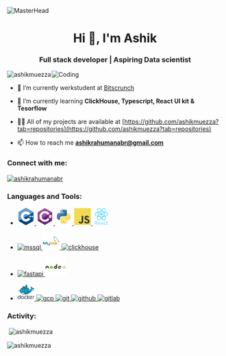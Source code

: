 ![MasterHead](https://media-exp1.licdn.com/dms/image/C5616AQEfyelmXXZ7FQ/profile-displaybackgroundimage-shrink_350_1400/0/1639151630928?e=1674691200&v=beta&t=XG2VpjBgSVn0JofUC6DlaZMjcQsZudj2IU9mkH4kBT0)
<h1 align="center">Hi 👋, I'm Ashik</h1>
<h3 align="center">Full stack developer | Aspiring Data scientist</h3>


<img align="right" alt="Coding" width="400" src="https://camo.githubusercontent.com/5ddf73ad3a205111cf8c686f687fc216c2946a75005718c8da5b837ad9de78c9/68747470733a2f2f7468756d62732e6766796361742e636f6d2f4576696c4e657874446576696c666973682d736d616c6c2e676966">

<p align="left"> <img src="https://komarev.com/ghpvc/?username=ashikmuezza&label=Profile%20views&color=0e75b6&style=flat" alt="ashikmuezza" /> </p>

- 🔭 I’m currently werkstudent at [Bitscrunch](https://bitscrunch.com/)

- 🌱 I’m currently learning **ClickHouse, Typescript, React UI kit & Tesorflow**

- 👨‍💻 All of my projects are available at [https://github.com/ashikmuezza?tab=repositories](https://github.com/ashikmuezza?tab=repositories)

- 📫 How to reach me **ashikrahumanabr@gmail.com**

<h3 align="left">Connect with me:</h3>
<p align="left">
<a href="https://linkedin.com/in/ashikrahumanabr" target="blank"><img align="center" src="https://raw.githubusercontent.com/rahuldkjain/github-profile-readme-generator/master/src/images/icons/Social/linked-in-alt.svg" alt="ashikrahumanabr" height="30" width="40" /></a>
</p>

<h3 align="left">Languages and Tools:</h3>
<p align="left">

 - <a href="https://www.w3schools.com/cpp/" target="_blank" rel="noreferrer"> <img src="https://raw.githubusercontent.com/devicons/devicon/master/icons/cplusplus/cplusplus-original.svg" alt="cplusplus" width="40" height="40"/> </a> <a href="https://www.w3schools.com/cs/" target="_blank" rel="noreferrer"> <img src="https://raw.githubusercontent.com/devicons/devicon/master/icons/csharp/csharp-original.svg" alt="csharp" width="40" height="40"/> </a>  <a href="https://www.python.org" target="_blank" rel="noreferrer"> <img src="https://raw.githubusercontent.com/devicons/devicon/master/icons/python/python-original.svg" alt="python" width="40" height="40"/><a href="https://developer.mozilla.org/en-US/docs/Web/JavaScript" target="_blank" rel="noreferrer"> <img src="https://raw.githubusercontent.com/devicons/devicon/master/icons/javascript/javascript-original.svg" alt="javascript" width="40" height="40"/> </a></a> <a href="https://reactjs.org/" target="_blank" rel="noreferrer"> <img src="https://raw.githubusercontent.com/devicons/devicon/master/icons/react/react-original-wordmark.svg" alt="react" width="40" height="40"/> </a> 
  
- <a href="https://www.microsoft.com/en-us/sql-server" target="_blank" rel="noreferrer"> <img src="https://www.svgrepo.com/show/303229/microsoft-sql-server-logo.svg" alt="mssql" width="40" height="40"/> </a><a href="https://www.mysql.com/" target="_blank" rel="noreferrer"> <img src="https://raw.githubusercontent.com/devicons/devicon/master/icons/mysql/mysql-original-wordmark.svg" alt="mysql" width="40" height="40"/> </a><a href="[https://nodejs.org](https://clickhouse.com/)" target="_blank" rel="noreferrer"> <img src="https://global-uploads.webflow.com/604a2f667b2fcefbc095bfc8/6253d9ae3eecda358e6d938b_clickhouse.png" alt="clickhouse" width="120" height="40"/> </a>  
  
  
- <a href="https://fastapi.tiangolo.com/" target="_blank" rel="noreferrer"> <img src="https://testdriven.io/static/images/tools/fastapi.svg" alt="fastapi" width="80" height="40"/> </a> <a href="https://nodejs.org" target="_blank" rel="noreferrer"> <img src="https://raw.githubusercontent.com/devicons/devicon/master/icons/nodejs/nodejs-original-wordmark.svg" alt="nodejs" width="50" height="45"/> </a>
  
- <a href="https://www.docker.com/" target="_blank" rel="noreferrer"> <img src="https://raw.githubusercontent.com/devicons/devicon/master/icons/docker/docker-original-wordmark.svg" alt="docker" width="40" height="40"/> </a><a href="https://cloud.google.com" target="_blank" rel="noreferrer"> <img src="https://www.vectorlogo.zone/logos/google_cloud/google_cloud-icon.svg" alt="gcp" width="40" height="40"/> </a> <a href="https://git-scm.com/" target="_blank" rel="noreferrer"> <img src="https://www.vectorlogo.zone/logos/git-scm/git-scm-icon.svg" alt="git" width="40" height="40"/> </a> <a href="https://github.com/" target="_blank" rel="noreferrer"> <img src="https://github.githubassets.com/images/modules/logos_page/GitHub-Mark.png" alt="github" width="40" height="40"/> </a> <a href="https://gitlab.com/" target="_blank" rel="noreferrer"> <img src="https://gitlab.com/uploads/-/system/project/avatar/278964/project_avatar.png?width=64" alt="gitlab" width="40" height="40"/> </a> 
  	
</p>

<h3 align="left">Activity:</h3>

<p>&nbsp;<img align="center" src="https://github-readme-stats.vercel.app/api?username=ashikmuezza&show_icons=true&locale=en" alt="ashikmuezza" /></p>
<p><img align="center" src="https://github-readme-streak-stats.herokuapp.com/?user=ashikmuezza&" alt="ashikmuezza" /></p>
